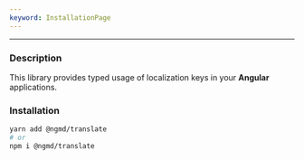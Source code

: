 ```yaml
---
keyword: InstallationPage
---
```


---


### Description

This library provides typed usage of localization keys in your **Angular** applications.

### Installation

```sh
yarn add @ngmd/translate
# or
npm i @ngmd/translate
```
